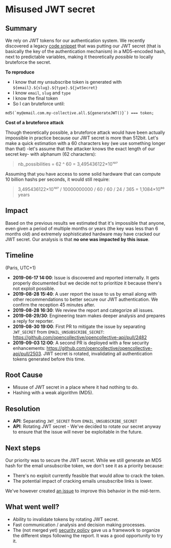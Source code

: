 # Misused JWT secret

## Summary

We rely on JWT tokens for our authentication system. We recently discovered a legacy [code snippet](https://github.com/opencollective/opencollective-api/blob/0c2aaa25f41122c3b4e30b1aa739d9bf97bdf6d9/server/lib/email.js#L60-L64) that was
putting our JWT secret (that is basically the key of the authentication mechanism) in a MD5-encoded hash,
next to predictable variables, making it theoretically _possible_ to locally bruteforce the secret.

**To reproduce**

- I know that my unsubscribe token is generated with `${email}.${slug}.${type}.${jwtSecret}`
- I know `email`, `slug` and `type`
- I know the final token
- So I can bruteforce until:

```es6
md5(`my@email.com.my-collective.all.${generateJWT()}`) === token;
```

**Cost of a bruteforce attack**

Though theoretically possible, a bruteforce attack would have been actually impossible in practice because our JWT secret is more than 512bit. Let's make a quick estimation with a 60 characters key (we use something longer than that) -let's assume that the attacker knows the exact length of our secret key- with alphanum (62 characters):

> nb_possibilities = 62 ^ 60 = 3,495436122×10¹⁰⁷

Assuming that you have access to some solid hardware that can compute 10 billion hashs per seconds, it would still require:

> 3,495436122×10¹⁰⁷ / 10000000000 / 60 / 60 / 24 / 365 = 1,1084×10⁹⁰ years

## Impact

Based on the previous results we estimated that it's impossible that anyone, even given a period of multiple
months or years (the key was less than 6 months old) and extremely sophisticated hardware may have cracked our JWT secret. Our analysis is that **no one was impacted by this issue**.

## Timeline

(Paris, UTC+1)

- **2019-06-17 14:00**:
  Issue is discovered and reported internally. It gets properly documented but we decide not to prioritize it because there's not exploit possible.
- **2019-08-28 15:40**:
  A user report the issue to us by email along with other recommendations to better secure our JWT authentication. We confirm the reception 45 minutes after.
- **2019-08-28 16:30**:
  We review the report and categorize all issues.
- **2019-08-29/30**:
  Engineering team makes deeper analysis and prepares a reply for reporter.
- **2019-08-30 19:00**:
  First PR to mitigate the issue by separating `JWT_SECRET` from `EMAIL_UNSUBSCRIBE_SECRET`: https://github.com/opencollective/opencollective-api/pull/2482
- **2019-09-03 12:00**:
  A second PR is deployed with a few security enhancements: https://github.com/opencollective/opencollective-api/pull/2503. JWT secret is rotated, invalidating all authentication tokens generated before this time.

## Root Cause

- Misuse of JWT secret in a place where it had nothing to do.
- Hashing with a weak algorithm (MD5).

## Resolution

- **API**: Separating `JWT_SECRET` from `EMAIL_UNSUBSCRIBE_SECRET`
- **API**: Rotating JWT secret - We've decided to rotate our secret anyway to ensure that the issue will never be exploitable in the future.

## Next steps

Our priority was to secure the JWT secret. While we still generate an MD5 hash for the email unsubscribe token, we don't see it as a priority because:

- There's no exploit currently feasible that would allow to crack the token.
- The potential impact of cracking emails unsubscribe links is lower.

We've however created [an issue](https://github.com/opencollective/opencollective/issues/2392) to improve this behavior in the mid-term.

## What went well?

- Ability to invalidate tokens by rotating JWT secret.
- Fast communication / analysis and decision making processes.
- The (not merged yet) [security policy](https://github.com/opencollective/opencollective/pull/2235) gave us a framework to organize the different steps following the report. It was a good opportunity to try it.
